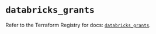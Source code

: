 # `databricks_grants`

Refer to the Terraform Registry for docs: [`databricks_grants`](https://registry.terraform.io/providers/databricks/databricks/1.64.1/docs/resources/grants).
